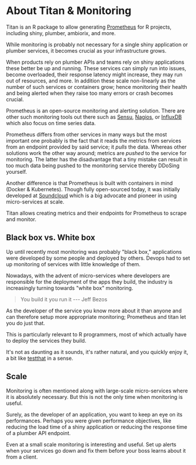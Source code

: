 # About Titan & Monitoring

Titan is an R package to allow generating [Prometheus](https://prometheus.io/) for R projects, including shiny, plumber, ambiorix, and more.

While monitoring is probably not necessary for a single shiny application or plumber services, it becomes crucial as your infrastructure grows.

When products rely on plumber APIs and teams rely on shiny applications these better be up and running. These services can simply run into issues, become overloaded, their response latency might increase, they may run out of resources, and more. In addition these scale non-linearly as the number of such services or containers grow; hence monitoring their health and being alerted when they raise too many errors or crash becomes crucial. 

Prometheus is an open-source monitoring and alerting solution. There are other such monitoring tools out there such as [Sensu](https://sensu.io/), [Nagios](https://www.nagios.org/), or [InfluxDB](https://www.influxdata.com/) which also focus on time series data.

Prometheus differs from other services in many ways but the most important one probably is the fact that it reads the metrics from services from an endpoint provided by said service; it _pulls_ the data. Whereas other solutions work the other way around; metrics are _pushed_ to the service for monitoring. The latter has the disadvantage that a tiny mistake can result in too much data being pushed to the monitoring service thereby DDoSing yourself.

Another difference is that Prometheus is built with containers in mind (Docker & Kubernetes). Though fully open-sourced today, it was initially developed at [Soundcloud](https://soundcloud.com/) which is a big advocate and pioneer in using micro-services at scale.

Titan allows creating metrics and their endpoints for Prometheus to scrape and monitor.

## Black box vs. White box

Up until recently most monitoring was probably "black box," applications were developed by some people and deployed by others. Devops had to set up monitoring of services with little knowledge of them.

Nowadays, with the advent of micro-services where developers are responsible for the deployment of the apps they build, the industry is increasingly turning towards "white box" monitoring.

> You build it you run it
> --- Jeff Bezos

As the developer of the service you know more about it than anyone and can therefore setup more appropriate monitoring; Prometheus and titan let you do just that.

This is particularly relevant to R programmers, most of which actually have to deploy the services they build.

It's not as daunting as it sounds, it's rather natural, and you quickly enjoy it, a bit like [testthat](https://testthat.r-lib.org/) in a sense.

## Scale

Monitoring is often mentioned along with large-scale micro-services where it is absolutely necessary. But this is not the only time when monitoring is useful.

Surely, as the developer of an application, you want to keep an eye on its performances. Perhaps you were given performance objectives, like reducing the load time of a shiny application or reducing the response time of a plumber API endpoint.

Even at a small scale monitoring is interesting and useful. Set up alerts when your services go down and fix them before your boss learns about it from a client.
